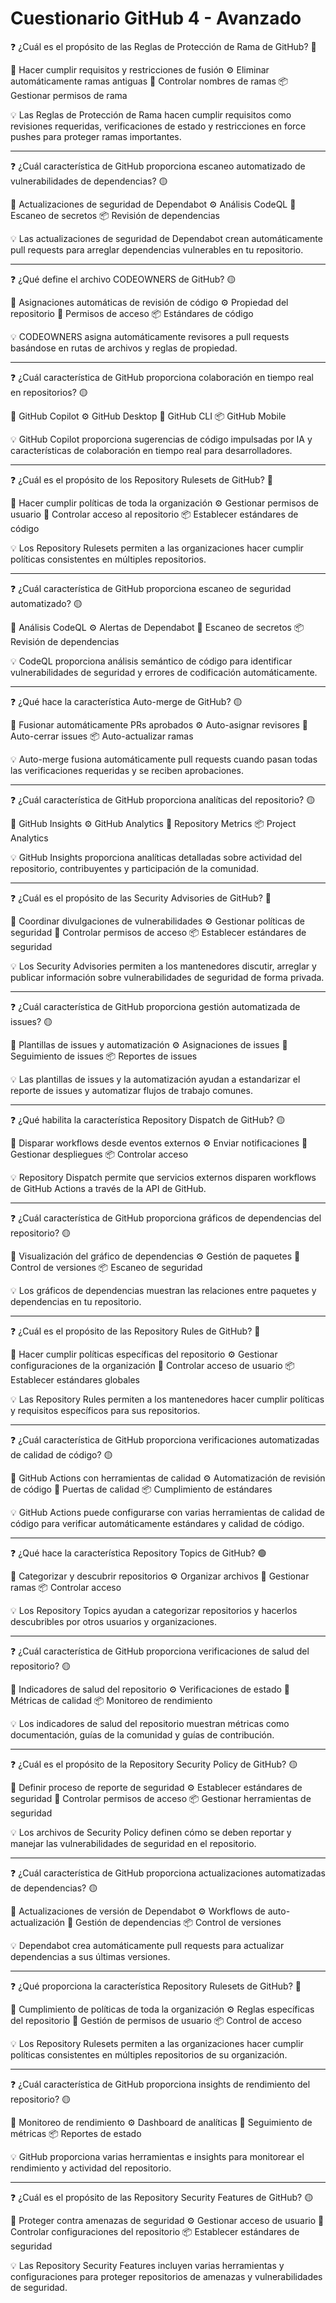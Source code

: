 # Cuestionario GitHub 4 - Avanzado

❓ ¿Cuál es el propósito de las Reglas de Protección de Rama de GitHub? 🔴

📝 Hacer cumplir requisitos y restricciones de fusión
⚙️ Eliminar automáticamente ramas antiguas
🧱 Controlar nombres de ramas
📦 Gestionar permisos de rama

💡 Las Reglas de Protección de Rama hacen cumplir requisitos como revisiones requeridas, verificaciones de estado y restricciones en force pushes para proteger ramas importantes.

---

❓ ¿Cuál característica de GitHub proporciona escaneo automatizado de vulnerabilidades de dependencias? 🟡

📝 Actualizaciones de seguridad de Dependabot
⚙️ Análisis CodeQL
🧱 Escaneo de secretos
📦 Revisión de dependencias

💡 Las actualizaciones de seguridad de Dependabot crean automáticamente pull requests para arreglar dependencias vulnerables en tu repositorio.

---

❓ ¿Qué define el archivo CODEOWNERS de GitHub? 🟡

📝 Asignaciones automáticas de revisión de código
⚙️ Propiedad del repositorio
🧱 Permisos de acceso
📦 Estándares de código

💡 CODEOWNERS asigna automáticamente revisores a pull requests basándose en rutas de archivos y reglas de propiedad.

---

❓ ¿Cuál característica de GitHub proporciona colaboración en tiempo real en repositorios? 🟡

📝 GitHub Copilot
⚙️ GitHub Desktop
🧱 GitHub CLI
📦 GitHub Mobile

💡 GitHub Copilot proporciona sugerencias de código impulsadas por IA y características de colaboración en tiempo real para desarrolladores.

---

❓ ¿Cuál es el propósito de los Repository Rulesets de GitHub? 🔴

📝 Hacer cumplir políticas de toda la organización
⚙️ Gestionar permisos de usuario
🧱 Controlar acceso al repositorio
📦 Establecer estándares de código

💡 Los Repository Rulesets permiten a las organizaciones hacer cumplir políticas consistentes en múltiples repositorios.

---

❓ ¿Cuál característica de GitHub proporciona escaneo de seguridad automatizado? 🟡

📝 Análisis CodeQL
⚙️ Alertas de Dependabot
🧱 Escaneo de secretos
📦 Revisión de dependencias

💡 CodeQL proporciona análisis semántico de código para identificar vulnerabilidades de seguridad y errores de codificación automáticamente.

---

❓ ¿Qué hace la característica Auto-merge de GitHub? 🟡

📝 Fusionar automáticamente PRs aprobados
⚙️ Auto-asignar revisores
🧱 Auto-cerrar issues
📦 Auto-actualizar ramas

💡 Auto-merge fusiona automáticamente pull requests cuando pasan todas las verificaciones requeridas y se reciben aprobaciones.

---

❓ ¿Cuál característica de GitHub proporciona analíticas del repositorio? 🟡

📝 GitHub Insights
⚙️ GitHub Analytics
🧱 Repository Metrics
📦 Project Analytics

💡 GitHub Insights proporciona analíticas detalladas sobre actividad del repositorio, contribuyentes y participación de la comunidad.

---

❓ ¿Cuál es el propósito de las Security Advisories de GitHub? 🔴

📝 Coordinar divulgaciones de vulnerabilidades
⚙️ Gestionar políticas de seguridad
🧱 Controlar permisos de acceso
📦 Establecer estándares de seguridad

💡 Los Security Advisories permiten a los mantenedores discutir, arreglar y publicar información sobre vulnerabilidades de seguridad de forma privada.

---

❓ ¿Cuál característica de GitHub proporciona gestión automatizada de issues? 🟡

📝 Plantillas de issues y automatización
⚙️ Asignaciones de issues
🧱 Seguimiento de issues
📦 Reportes de issues

💡 Las plantillas de issues y la automatización ayudan a estandarizar el reporte de issues y automatizar flujos de trabajo comunes.

---

❓ ¿Qué habilita la característica Repository Dispatch de GitHub? 🟡

📝 Disparar workflows desde eventos externos
⚙️ Enviar notificaciones
🧱 Gestionar despliegues
📦 Controlar acceso

💡 Repository Dispatch permite que servicios externos disparen workflows de GitHub Actions a través de la API de GitHub.

---

❓ ¿Cuál característica de GitHub proporciona gráficos de dependencias del repositorio? 🟡

📝 Visualización del gráfico de dependencias
⚙️ Gestión de paquetes
🧱 Control de versiones
📦 Escaneo de seguridad

💡 Los gráficos de dependencias muestran las relaciones entre paquetes y dependencias en tu repositorio.

---

❓ ¿Cuál es el propósito de las Repository Rules de GitHub? 🔴

📝 Hacer cumplir políticas específicas del repositorio
⚙️ Gestionar configuraciones de la organización
🧱 Controlar acceso de usuario
📦 Establecer estándares globales

💡 Las Repository Rules permiten a los mantenedores hacer cumplir políticas y requisitos específicos para sus repositorios.

---

❓ ¿Cuál característica de GitHub proporciona verificaciones automatizadas de calidad de código? 🟡

📝 GitHub Actions con herramientas de calidad
⚙️ Automatización de revisión de código
🧱 Puertas de calidad
📦 Cumplimiento de estándares

💡 GitHub Actions puede configurarse con varias herramientas de calidad de código para verificar automáticamente estándares y calidad de código.

---

❓ ¿Qué hace la característica Repository Topics de GitHub? 🟢

📝 Categorizar y descubrir repositorios
⚙️ Organizar archivos
🧱 Gestionar ramas
📦 Controlar acceso

💡 Los Repository Topics ayudan a categorizar repositorios y hacerlos descubribles por otros usuarios y organizaciones.

---

❓ ¿Cuál característica de GitHub proporciona verificaciones de salud del repositorio? 🟡

📝 Indicadores de salud del repositorio
⚙️ Verificaciones de estado
🧱 Métricas de calidad
📦 Monitoreo de rendimiento

💡 Los indicadores de salud del repositorio muestran métricas como documentación, guías de la comunidad y guías de contribución.

---

❓ ¿Cuál es el propósito de la Repository Security Policy de GitHub? 🟡

📝 Definir proceso de reporte de seguridad
⚙️ Establecer estándares de seguridad
🧱 Controlar permisos de acceso
📦 Gestionar herramientas de seguridad

💡 Los archivos de Security Policy definen cómo se deben reportar y manejar las vulnerabilidades de seguridad en el repositorio.

---

❓ ¿Cuál característica de GitHub proporciona actualizaciones automatizadas de dependencias? 🟡

📝 Actualizaciones de versión de Dependabot
⚙️ Workflows de auto-actualización
🧱 Gestión de dependencias
📦 Control de versiones

💡 Dependabot crea automáticamente pull requests para actualizar dependencias a sus últimas versiones.

---

❓ ¿Qué proporciona la característica Repository Rulesets de GitHub? 🔴

📝 Cumplimiento de políticas de toda la organización
⚙️ Reglas específicas del repositorio
🧱 Gestión de permisos de usuario
📦 Control de acceso

💡 Los Repository Rulesets permiten a las organizaciones hacer cumplir políticas consistentes en múltiples repositorios de su organización.

---

❓ ¿Cuál característica de GitHub proporciona insights de rendimiento del repositorio? 🟡

📝 Monitoreo de rendimiento
⚙️ Dashboard de analíticas
🧱 Seguimiento de métricas
📦 Reportes de estado

💡 GitHub proporciona varias herramientas e insights para monitorear el rendimiento y actividad del repositorio.

---

❓ ¿Cuál es el propósito de las Repository Security Features de GitHub? 🟡

📝 Proteger contra amenazas de seguridad
⚙️ Gestionar acceso de usuario
🧱 Controlar configuraciones del repositorio
📦 Establecer estándares de seguridad

💡 Las Repository Security Features incluyen varias herramientas y configuraciones para proteger repositorios de amenazas y vulnerabilidades de seguridad.
